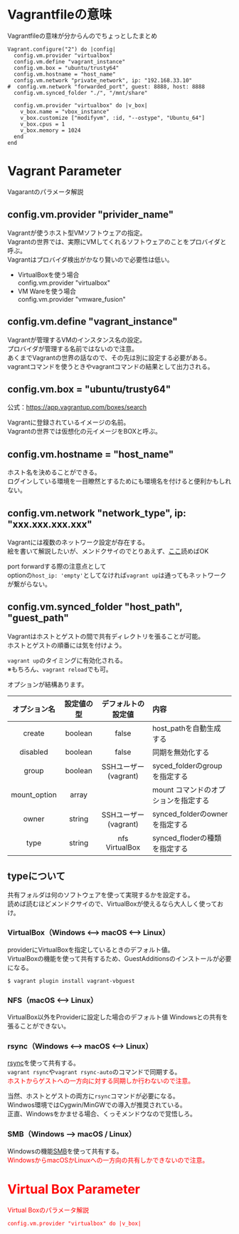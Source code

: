 # Vagrantfileの意味
Vagrantfileの意味が分からんのでちょっとしたまとめ


```Vagrantfile
Vagrant.configure("2") do |config|
  config.vm.provider "virtualbox"
  config.vm.define "vagrant_instance"
  config.vm.box = "ubuntu/trusty64"
  config.vm.hostname = "host_name"
  config.vm.network "private_network", ip: "192.168.33.10"
#  config.vm.network "forwarded_port", guest: 8888, host: 8888
  config.vm.synced_folder "./", "/mnt/share"

  config.vm.provider "virtualbox" do |v_box|
    v_box.name = "vbox_instance"
    v_box.customize ["modifyvm", :id, "--ostype", "Ubuntu_64"]
    v_box.cpus = 1
    v_box.memory = 1024
  end
end
```

# Vagrant Parameter
Vagarantのパラメータ解説

## config.vm.provider "privider_name"
Vagrantが使うホスト型VMソフトウェアの指定。  
Vagrantの世界では、実際にVMしてくれるソフトウェアのことをプロバイダと呼ぶ。  
Vagrantはプロバイダ検出がかなり賢いので必要性は低い。  

- VirtualBoxを使う場合  
config.vm.provider "virtualbox"
- VM Wareを使う場合  
config.vm.provider "vmware_fusion"


## config.vm.define "vagrant_instance"
Vagrantが管理するVMのインスタンス名の設定。  
プロバイダが管理する名前ではないので注意。  
あくまでVagrantの世界の話なので、その先は別に設定する必要がある。  
vagrantコマンドを使うときやvagrantコマンドの結果として出力される。  

## config.vm.box = "ubuntu/trusty64"
公式：https://app.vagrantup.com/boxes/search  
  
Vagrantに登録されているイメージの名前。  
Vagrantの世界では仮想化の元イメージをBOXと呼ぶ。  

##  config.vm.hostname = "host_name"
ホスト名を決めることができる。  
ログインしている環境を一目瞭然とするためにも環境名を付けると便利かもしれない。  

## config.vm.network "network_type", ip: "xxx.xxx.xxx.xxx"
Vagrantには複数のネットワーク設定が存在する。  
絵を書いて解説したいが、メンドクサイのでとりあえず、[ここ](http://labs.septeni.co.jp/entry/20140707/1404670069)読めばOK

port forwardする際の注意点として  
optionの`host_ip: 'empty'`としてなければ`vagrant up`は通ってもネットワークが繋がらない。

## config.vm.synced_folder "host_path", "guest_path"
Vagrantはホストとゲストの間で共有ディレクトリを張ることが可能。  
ホストとゲストの順番には気を付けよう。  

`vagrant up`のタイミングに有効化される。  
※もちろん、`vagrant reload`でも可。

オプションが結構あります。  

|オプション名|設定値の型|デフォルトの設定値|内容|
|:---:|:---:|:---:|:---|
|create|boolean|false|host_pathを自動生成する|
|disabled|boolean|false|同期を無効化する|
|group|boolean|SSHユーザー<br>(vagrant)| syced_folderのgroupを指定する|
|mount_option|array||mount コマンドのオプションを指定する|
|owner|string|SSHユーザー<br>(vagrant)|synced_folderのownerを指定する|
|type|string|nfs<br>VirtualBox|synced_floderの種類を指定する|

## typeについて
共有フォルダは何のソフトウェアを使って実現するかを設定する。  
読めば読むほどメンドクサイので、VirtualBoxが使えるなら大人しく使っておけ。

### VirtualBox（Windows <--> macOS <--> Linux）  
providerにVirtualBoxを指定しているときのデフォルト値。  
VirtualBoxの機能を使って共有するため、GuestAdditionsのインストールが必要になる。  

```bash:GuestAdditions_pluginのインストール方法
$ vagrant plugin install vagrant-vbguest
```

### NFS（macOS <--> Linux）  
VirtualBox以外をProviderに設定した場合のデフォルト値
Windowsとの共有を張ることができない。

### rsync（Windows <--> macOS <--> Linux）  
[rsync](https://ja.wikipedia.org/wiki/Rsync)を使って共有する。  
`vagrant rsync`や`vagrant rsync-auto`のコマンドで同期する。  
<font color=red>ホストからゲストへの一方向に対する同期しか行わないので注意。</font>  
  
当然、ホストとゲストの両方に`rsync`コマンドが必要になる。  
Windwos環境ではCygwin/MinGWでの導入が推奨されている。  
正直、Windowsをかませる場合、くっそメンドウなので覚悟しろ。

### SMB（Windows --> macOS / Linux）
Windowsの機能[SMB](https://ja.wikipedia.org/wiki/Server_Message_Block)を使って共有する。  
<font color=red>WindowsからmacOSかLinuxへの一方向の共有しかできないので注意。</fonr>



# Virtual Box Parameter
Virtual Boxのパラメータ解説

```Vagrantfile
config.vm.provider "virtualbox" do |v_box|
```


